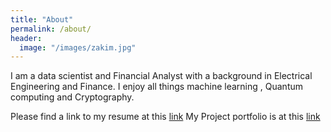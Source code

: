 ```yaml
---
title: "About"
permalink: /about/
header:
  image: "/images/zakim.jpg"
---
```


I am a data scientist and Financial Analyst with a background in Electrical Engineering and Finance.
I enjoy all things machine learning , Quantum computing and Cryptography.

Please find a link to my resume at this [link](https://github.com/ganesh-santhanam/Machine-learning-portfolio/blob/master/Ganesh%20Santhanam%20resume.pdf)
My Project portfolio is at this [link](https://ganesh-santhanam.github.io/)
